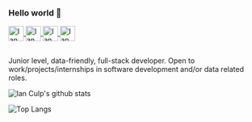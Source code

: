### Hello world 👋

<p align="left">
	<a href="http://ianculp.tech">
		<img align="center" alt="Ian Culp's Website" width="30px" src="https://cdn2.iconfinder.com/data/icons/device-color/512/Untitled-21-512.png" />
	</a>
	<a href="https://github.com/icculp">
		<img align="center" alt="Ian Culp's Github" width="30px" src="https://cdn.jsdelivr.net/npm/simple-icons@v3/icons/github.svg" />
	</a>
	<a href="https://www.linkedin.com/in/ianculp/">
		<img align="center" alt="Ian Culp's Linkedin" width="30px" src="https://cdn.jsdelivr.net/npm/simple-icons@v3/icons/linkedin.svg" />
	</a>
	<a href="mailto:icculp@gmail.com?Subject=Hello%20Ian">
		<img align="center" alt="Ian Culp's Email" width="30px" src="https://cdn.jsdelivr.net/npm/simple-icons@3.4.0/icons/gmail.svg" />
	</a>
</p>
<h2 align="left"></h2>
Junior level, data-friendly, full-stack developer. Open to work/projects/internships in software development and/or data related roles.

<!--
**icculp/icculp** is a ✨ _special_ ✨ repository because its `README.md` (this file) appears on your GitHub profile.

Here are some ideas to get you started:

- 🔭 I’m currently working on ...
- 🌱 I’m currently learning ...
- 👯 I’m looking to collaborate on ...
- 🤔 I’m looking for help with ...
- 💬 Ask me about ...
- 📫 How to reach me: ...
- 😄 Pronouns: ...
- ⚡ Fun fact: ...
-->


![Ian Culp's github stats](https://github-readme-stats.vercel.app/api?username=icculp&theme=vue&hide=stars,issues&show_icons=true) 

![Top Langs](https://github-readme-stats.vercel.app/api/top-langs/?username=icculp&theme=vue&show_icons=true)

